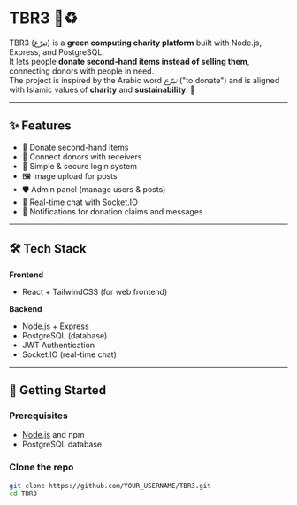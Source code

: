 # TBR3 🎲♻️

TBR3 (تبرّع) is a **green computing charity platform** built with Node.js, Express, and PostgreSQL.  
It lets people **donate second-hand items instead of selling them**, connecting donors with people in need.  
The project is inspired by the Arabic word *تبرّع* ("to donate") and is aligned with Islamic values of **charity** and **sustainability**. 🌱

---

## ✨ Features
- 🎁 Donate second-hand items
- 🤝 Connect donors with receivers
- 📱 Simple & secure login system
- 🖼️ Image upload for posts
- 🛡️ Admin panel (manage users & posts)
- 💬 Real-time chat with Socket.IO
- 🔔 Notifications for donation claims and messages

---

## 🛠️ Tech Stack
**Frontend**
- React + TailwindCSS (for web frontend)

**Backend**
- Node.js + Express
- PostgreSQL (database)
- JWT Authentication
- Socket.IO (real-time chat)


---

## 🚀 Getting Started

### Prerequisites
- [Node.js](https://nodejs.org/) and npm  
- PostgreSQL database  

### Clone the repo
```bash
git clone https://github.com/YOUR_USERNAME/TBR3.git
cd TBR3

